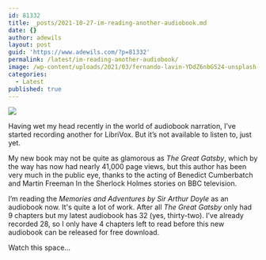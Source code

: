 ```yaml
---
id: 81332
title: _posts/2021-10-27-im-reading-another-audiobook.md
date: {}
author: adewils
layout: post
guid: 'https://www.adewils.com/?p=81332'
permalink: /latest/im-reading-another-audiobook/
image: /wp-content/uploads/2021/03/fernando-lavin-YDdZ6nbGS24-unsplash-1332x666.jpg
categories:
  - Latest
published: true
---
```

![]({{site.baseurl}}/images/memories-and-adventures.jpeg)

Having wet my head recently in the world of audiobook narration, I’ve started recording another for LibriVox. But it’s not available to listen to, just yet.  

My new book may not be quite as glamorous as _The Great Gatsby_, which by the way has now had nearly 41,000 page views, but this author has been very much in the public eye, thanks to the acting of Benedict Cumberbatch and Martin Freeman In the Sherlock Holmes stories on BBC television.  

I’m reading the _Memories and Adventures by Sir Arthur Doyle_ as an audiobook now. It's quite a lot of work. After all _The Great Gatsby_ only had 9 chapters but my latest audiobook has 32 (yes, thirty-two). I’ve already recorded 28, so I only have 4 chapters left to read before this new audiobook can be released for free download.  

Watch this space...
